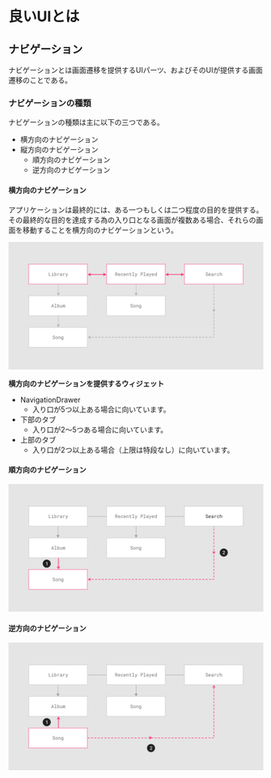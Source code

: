 # 良いUIとは

## ナビゲーション

ナビゲーションとは画面遷移を提供するUIパーツ、およびそのUIが提供する画面遷移のことである。


### ナビゲーションの種類

ナビゲーションの種類は主に以下の三つである。

- 横方向のナビゲーション
- 縦方向のナビゲーション
  - 順方向のナビゲーション
  - 逆方向のナビゲーション


#### 横方向のナビゲーション

アプリケーションは最終的には、ある一つもしくは二つ程度の目的を提供する。
その最終的な目的を達成する為の入り口となる画面が複数ある場合、それらの画面を移動することを横方向のナビゲーションという。

<img src="./画像/horizontal_navigation.png" width="600">


**横方向のナビゲーションを提供するウィジェット**

- NavigationDrawer
  - 入り口が5つ以上ある場合に向いています。
- 下部のタブ
  - 入り口が2〜5つある場合に向いています。
- 上部のタブ
  - 入り口が2つ以上ある場合（上限は特段なし）に向いています。


#### 順方向のナビゲーション

<img src="./画像/foward_navigation.png" width="600">


#### 逆方向のナビゲーション

<img src="./画像/reverse_navigation.png" width="600">





